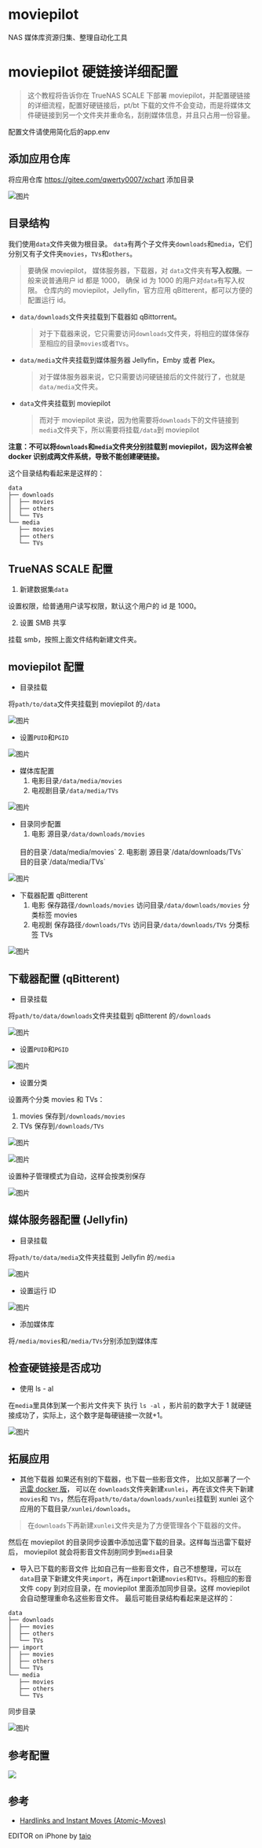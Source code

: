 # moviepilot

NAS 媒体库资源归集、整理自动化工具

# moviepilot 硬链接详细配置

> 这个教程将告诉你在 TrueNAS SCALE 下部署 moviepilot，并配置硬链接的详细流程，配置好硬链接后，pt/bt 下载的文件不会变动，而是将媒体文件硬链接到另一个文件夹并重命名，刮削媒体信息，并且只占用一份容量。

配置文件请使用简化后的app.env

## 添加应用仓库

将应用仓库 https://gitee.com/qwerty0007/xchart 添加目录

![图片](https://gitee.com/qwerty0007/xchart/raw/main/assets/add.png)

## 目录结构

我们使用`data`文件夹做为根目录。
`data`有两个子文件夹`downloads`和`media`，它们分别又有子文件夹`movies`，`TVs`和`others`。

> 要确保 moviepilot， 媒体服务器，下载器，对 `data`文件夹有**写入权限**。一般来说普通用户 id 都是 1000， 确保 id 为 1000 的用户对`data`有写入权限。
> 仓库内的 moviepilot，Jellyfin，官方应用 qBitterent，都可以方便的配置运行 id。

- `data/downloads`文件夹挂载到下载器如 qBittorrent。
  > 对于下载器来说，它只需要访问`downloads`文件夹，将相应的媒体保存至相应的目录`movies`或者`TVs`。
- `data/media`文件夹挂载到媒体服务器 Jellyfin，Emby 或者 Plex。
  > 对于媒体服务器来说，它只需要访问硬链接后的文件就行了，也就是`data/media`文件夹。
- `data`文件夹挂载到 moviepilot
  > 而对于 moviepilot 来说，因为他需要将`downloads`下的文件链接到`media`文件夹下，所以需要将挂载`/data`到 moviepilot

**注意：不可以将`downloads`和`media`文件夹分别挂载到 moviepilot，因为这样会被 docker 识别成两文件系统，导致不能创建硬链接。**

这个目录结构看起来是这样的：

```
data
├── downloads
│  ├── movies
│  ├── others
│  └── TVs
└── media
   ├── movies
   ├── others
   └── TVs
```

## TrueNAS SCALE 配置

1. 新建数据集`data`

设置权限，给普通用户读写权限，默认这个用户的 id 是 1000。

2. 设置 SMB 共享

挂载 smb，按照上面文件结构新建文件夹。

## moviepilot 配置

- 目录挂载

将`path/to/data`文件夹挂载到 moviepilot 的`/data`

![图片](https://gitee.com/qwerty0007/xchart/raw/main/assets/IMG_1.jpg)

- 设置`PUID`和`PGID`

![图片](https://gitee.com/qwerty0007/xchart/raw/main/assets/IMG_12.png)

- 媒体库配置
  1. 电影目录`/data/media/movies`
  2. 电视剧目录`/data/media/TVs`

![图片](https://gitee.com/qwerty0007/xchart/raw/main/assets/IMG_4.jpg)

- 目录同步配置
  1. 电影
  源目录`/data/downloads/movies` 
  <br>
  目的目录`/data/media/movies`
  2. 电影剧
  源目录`/data/downloads/TVs`
  <br>
  目的目录`/data/media/TVs`

![图片](https://gitee.com/qwerty0007/xchart/raw/main/assets/IMG_3.jpg)

- 下载器配置 qBitterent
  1. 电影
     保存路径`/downloads/movies`
     访问目录`/data/downloads/movies`
     分类标签 movies
  2. 电视剧
     保存路径`/downloads/TVs`
     访问目录`/data/downloads/TVs`
     分类标签 TVs

![图片](https://gitee.com/qwerty0007/xchart/raw/main/assets/IMG_5.jpg)

## 下载器配置 (qBitterent)

- 目录挂载

将`path/to/data/downloads`文件夹挂载到 qBitterent 的`/downloads`

![图片](https://gitee.com/qwerty0007/xchart/raw/main/assets/IMG_6.jpg)

- 设置`PUID`和`PGID`

![图片](https://gitee.com/qwerty0007/xchart/raw/main/assets/IMG_13.png)

- 设置分类

设置两个分类 movies 和 TVs：
1. movies 保存到`/downloads/movies`
2. TVs 保存到`/downloads/TVs`

![图片](https://gitee.com/qwerty0007/xchart/raw/main/assets/IMG_7.jpg)

![图片](https://gitee.com/qwerty0007/xchart/raw/main/assets/IMG_8.jpg)

设置种子管理模式为自动，这样会按类别保存

![图片](https://gitee.com/qwerty0007/xchart/raw/main/assets/IMG_9.jpg)

## 媒体服务器配置 (Jellyfin)

- 目录挂载

将`path/to/data/media`文件夹挂载到 Jellyfin 的`/media`

![图片](https://gitee.com/qwerty0007/xchart/raw/main/assets/IMG_10.jpg)

- 设置运行 ID

![图片](https://gitee.com/qwerty0007/xchart/raw/main/assets/IMG_14.jpg)

- 添加媒体库

将`/media/movies`和`/media/TVs`分别添加到媒体库

## 检查硬链接是否成功

- 使用 ls - al

在`media`里具体到某一个影片文件夹下 执行 `ls -al` ，影片前的数字大于 1 就硬链接成功了，实际上，这个数字是每硬链接一次就+1。

![图片](https://gitee.com/qwerty0007/xchart/raw/main/assets/IMG_11.jpg)

## 拓展应用

- 其他下载器
如果还有别的下载器，也下载一些影音文件， 比如又部署了一个 [迅雷 docker 版](https://hub.docker.com/r/cnk3x/xunlei)， 可以在 `downloads`文件夹新建`xunlei`，再在该文件夹下新建`movies`和 `TVs`，然后在将`path/to/data/downloads/xunlei`挂载到 xunlei 这个应用的下载目录`/xunlei/downloads`。

> 在`downloads`下再新建`xunlei`文件夹是为了方便管理各个下载器的文件。

然后在 moviepilot 的目录同步设置中添加迅雷下载的目录。这样每当迅雷下载好后， moviepilot 就会将影音文件刮削同步到`media`目录

- 导入已下载的影音文件
比如自己有一些影音文件，自己不想整理，可以在`data`目录下新建文件夹`import`，再在`import`新建`movies`和`TVs`。将相应的影音文件 copy 到对应目录，在 moviepilot 里面添加同步目录。这样 moviepilot 会自动整理重命名这些影音文件。
最后可能目录结构看起来是这样的：

```
data
├── downloads
│  ├── movies
│  ├── others
│  └── TVs
├── import
│  ├── movies
│  ├── others
│  └── TVs
└── media
   ├── movies
   ├── others
   └── TVs
```

同步目录

![图片](https://gitee.com/qwerty0007/xchart/raw/main/assets/IMG_15.png)


## 参考配置

![](https://ghproxy.com/https://raw.githubusercontent.com/qwerty00007/xchart/main/assets/nastools_readme.jpg)

## 参考

- [Hardlinks and Instant Moves (Atomic-Moves)](https://trash-guides.info/Hardlinks/Hardlinks-and-Instant-Moves/)



EDITOR on iPhone by [taio](https://taio.app/cn/)